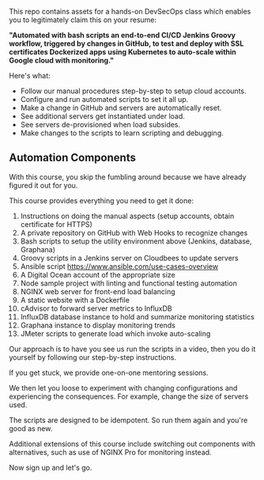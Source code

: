 This repo contains assets for a hands-on DevSecOps class which enables you to legitimately claim this on your resume:

<strong>"Automated with bash scripts an end-to-end CI/CD Jenkins Groovy workflow, triggered by changes in GitHub, to test and deploy with SSL certificates Dockerized apps using Kubernetes to auto-scale within Google cloud with monitoring."</strong>

Here's what:

* Follow our manual procedures step-by-step to setup cloud accounts.
* Configure and run automated scripts to set it all up.
* Make a change in GitHub and servers are automatically reset.
* See additional servers get instantiated under load.
* See servers de-provisioned when load subsides.
* Make changes to the scripts to learn scripting and debugging.

## Automation Components

With this course, you skip the fumbling around because we have already figured it out for you.

This course provides everything you need to get it done:

1. Instructions on doing the manual aspects (setup accounts, obtain certificate for HTTPS)
2. A private repository on GitHub with Web Hooks to recognize changes
3. Bash scripts to setup the utility environment above (Jenkins, database, Graphana)
4. Groovy scripts in a Jenkins server on Cloudbees to update servers
5. Ansible script https://www.ansible.com/use-cases-overview
6. A Digital Ocean account of the appropriate size
7. Node sample project with linting and functional testing automation
8. NGINX web server for front-end load balancing
9. A static website with a Dockerfile
10. cAdvisor to forward server metrics to InfluxDB
11. InfluxDB database instance to hold and summarize monitoring statistics
12. Graphana instance to display monitoring trends
13. JMeter scripts to generate load which invoke auto-scaling

Our approach is to have you see us run the scripts in a video,
then you do it yourself by following our step-by-step instructions.

If you get stuck, we provide one-on-one mentoring sessions.

We then let you loose to experiment with changing configurations and experiencing the consequences.
For example, change the size of servers used.

The scripts are designed to be idempotent.
So run them again and you're good as new.

Additional extensions of this course include switching out components with alternatives,
such as use of NGINX Pro for monitoring instead.

Now sign up and let's go.
